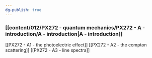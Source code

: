 ```yaml
---
dg-publish: true
---
```

### [[content/012/PX272 - quantum mechanics/PX272 - A - introduction/A - introduction|A - introduction]]
[[PX272 - A1 - the photoelectric effect]]
[[PX272 - A2 - the compton scattering]]
[[PX272 - A3 - line spectra]]